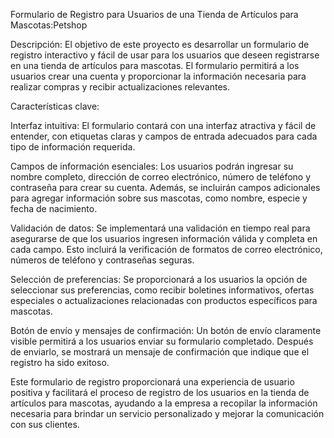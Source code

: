 
Formulario de Registro para Usuarios de una Tienda de Artículos para Mascotas:Petshop

Descripción:
El objetivo de este proyecto es desarrollar un formulario de registro interactivo y fácil de usar para los usuarios que deseen registrarse en una tienda de artículos para mascotas. El formulario permitirá a los usuarios crear una cuenta y proporcionar la información necesaria para realizar compras y recibir actualizaciones relevantes.

Características clave:

Interfaz intuitiva: El formulario contará con una interfaz atractiva y fácil de entender, con etiquetas claras y campos de entrada adecuados para cada tipo de información requerida.

Campos de información esenciales: Los usuarios podrán ingresar su nombre completo, dirección de correo electrónico, número de teléfono y contraseña para crear su cuenta. Además, se incluirán campos adicionales para agregar información sobre sus mascotas, como nombre, especie y fecha de nacimiento.

Validación de datos: Se implementará una validación en tiempo real para asegurarse de que los usuarios ingresen información válida y completa en cada campo. Esto incluirá la verificación de formatos de correo electrónico, números de teléfono y contraseñas seguras.

Selección de preferencias: Se proporcionará a los usuarios la opción de seleccionar sus preferencias, como recibir boletines informativos, ofertas especiales o actualizaciones relacionadas con productos específicos para mascotas.

Botón de envío y mensajes de confirmación: Un botón de envío claramente visible permitirá a los usuarios enviar su formulario completado. Después de enviarlo, se mostrará un mensaje de confirmación que indique que el registro ha sido exitoso.

Este formulario de registro proporcionará una experiencia de usuario positiva y facilitará el proceso de registro de los usuarios en la tienda de artículos para mascotas, ayudando a la empresa a recopilar la información necesaria para brindar un servicio personalizado y mejorar la comunicación con sus clientes.
